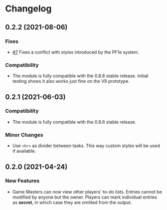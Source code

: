 # Changelog

## 0.2.2 (2021-08-06)

### Fixes

- [#7](https://github.com/pyrige/fvtt-keikaku/issues/7)
  Fixes a conflict with styles introduced by the PF1e system.

### Compatibility

- The module is fully compatible with the 0.8.8 stable release.
  Initial testing shows it also works just fine on the V9 prototype.

## 0.2.1 (2021-06-03)

### Compatibility

- The module is fully compatible with the 0.8.6 stable release.

### Minor Changes

- Use `<hr>` as divider between tasks.
  This way custom styles will be used if available.

## 0.2.0 (2021-04-24)

### New Features

- Game Masters can now view other players' to-do lists.
  Entries cannot be modified by anyone but the owner.
  Players can mark individual entries as **secret**, in which case they are omitted from the output.
